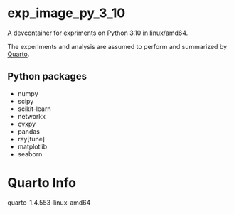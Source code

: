 # exp_image_py_3_10
A devcontainer for expriments on Python 3.10 in linux/amd64.

The experiments and analysis are assumed to perform and summarized by [Quarto](https://quarto.org/).

## Python packages
- numpy
- scipy
- scikit-learn
- networkx
- cvxpy
- pandas
- ray[tune]
- matplotlib
- seaborn

# Quarto Info
quarto-1.4.553-linux-amd64
